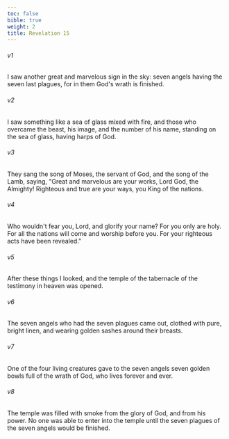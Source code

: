 ```yaml
---
toc: false
bible: true
weight: 2
title: Revelation 15
---
```




###### v1 
I saw another great and marvelous sign in the sky: seven angels having the seven last plagues, for in them God's wrath is finished. 

###### v2 
I saw something like a sea of glass mixed with fire, and those who overcame the beast, his image, and the number of his name, standing on the sea of glass, having harps of God. 

###### v3 
They sang the song of Moses, the servant of God, and the song of the Lamb, saying, "Great and marvelous are your works, Lord God, the Almighty! Righteous and true are your ways, you King of the nations. 

###### v4 
Who wouldn't fear you, Lord, and glorify your name? For you only are holy. For all the nations will come and worship before you. For your righteous acts have been revealed." 

###### v5 
After these things I looked, and the temple of the tabernacle of the testimony in heaven was opened. 

###### v6 
The seven angels who had the seven plagues came out, clothed with pure, bright linen, and wearing golden sashes around their breasts. 

###### v7 
One of the four living creatures gave to the seven angels seven golden bowls full of the wrath of God, who lives forever and ever. 

###### v8 
The temple was filled with smoke from the glory of God, and from his power. No one was able to enter into the temple until the seven plagues of the seven angels would be finished.
